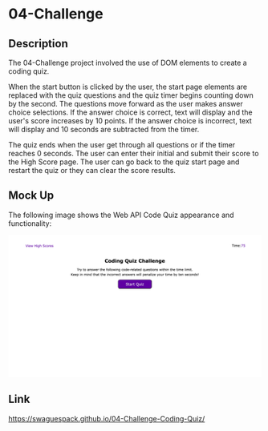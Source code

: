 # 04-Challenge

## Description

The 04-Challenge project involved the use of DOM elements to create a coding quiz.

When the start button is clicked by the user, the start page elements are replaced with the quiz questions and the quiz timer begins counting down by the second. The questions move forward as the user makes answer choice selections. If the answer choice is correct, text will display and the user's score increases by 10 points. If the answer choice is incorrect, text will display and 10 seconds are subtracted from the timer.

The quiz ends when the user get through all questions or if the timer reaches 0 seconds. The user can enter their initial and submit their score to the High Score page. The user can go back to the quiz start page and restart the quiz or they can clear the score results.


## Mock Up

The following image shows the Web API Code Quiz appearance and functionality:

![The Code Quiz inclides a button that starts the quiz and timer and a button to view high scores](./Assets/webAPI_codeQuiz.png)


## Link

https://swaguespack.github.io/04-Challenge-Coding-Quiz/